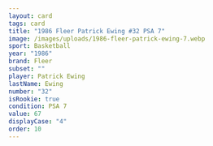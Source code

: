 ```yaml
---
layout: card
tags: card
title: "1986 Fleer Patrick Ewing #32 PSA 7"
image: /images/uploads/1986-fleer-patrick-ewing-7.webp
sport: Basketball
year: "1986"
brand: Fleer
subset: ""
player: Patrick Ewing
lastName: Ewing
number: "32"
isRookie: true
condition: PSA 7
value: 67
displayCase: "4"
order: 10
---
```

